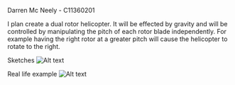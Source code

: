 Darren Mc Neely - C11360201

I plan create a dual rotor helicopter. It will be effected by gravity and will be controlled by manipulating the pitch of each rotor blade independently. For example having the right rotor at a greater pitch will cause the helicopter to rotate to the right. 


Sketches
![Alt text](https://raw.github.com/darrenmcn/BGE/assignment/Logo/Sketches.png)

Real life example
![Alt text](https://raw.github.com/darrenmcn/BGE/assignment/Logo/helicopter.png)